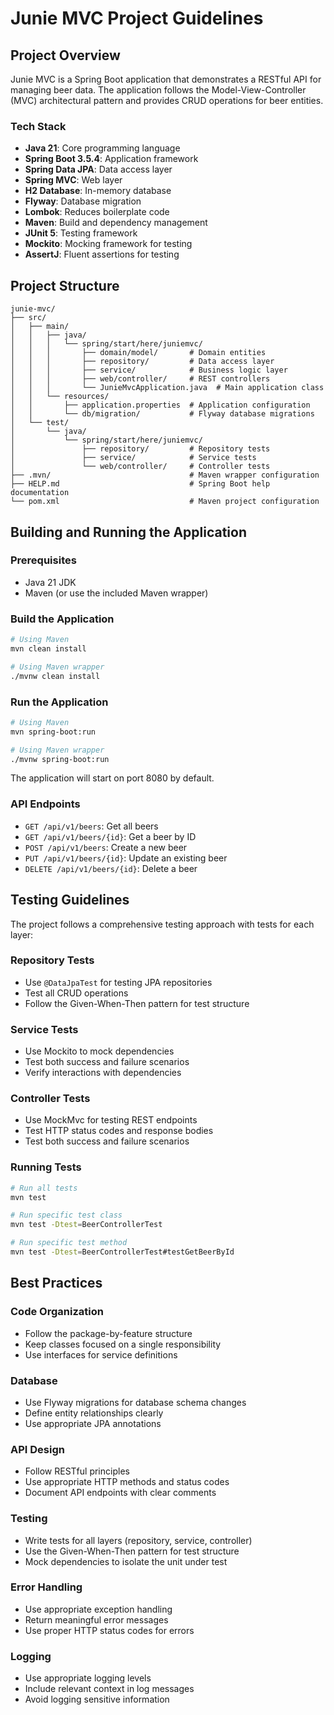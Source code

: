 # Junie MVC Project Guidelines

## Project Overview

Junie MVC is a Spring Boot application that demonstrates a RESTful API for managing beer data. The application follows the Model-View-Controller (MVC) architectural pattern and provides CRUD operations for beer entities.

### Tech Stack

- **Java 21**: Core programming language
- **Spring Boot 3.5.4**: Application framework
- **Spring Data JPA**: Data access layer
- **Spring MVC**: Web layer
- **H2 Database**: In-memory database
- **Flyway**: Database migration
- **Lombok**: Reduces boilerplate code
- **Maven**: Build and dependency management
- **JUnit 5**: Testing framework
- **Mockito**: Mocking framework for testing
- **AssertJ**: Fluent assertions for testing

## Project Structure

```
junie-mvc/
├── src/
│   ├── main/
│   │   ├── java/
│   │   │   └── spring/start/here/juniemvc/
│   │   │       ├── domain/model/       # Domain entities
│   │   │       ├── repository/         # Data access layer
│   │   │       ├── service/            # Business logic layer
│   │   │       ├── web/controller/     # REST controllers
│   │   │       └── JunieMvcApplication.java  # Main application class
│   │   └── resources/
│   │       ├── application.properties  # Application configuration
│   │       └── db/migration/           # Flyway database migrations
│   └── test/
│       └── java/
│           └── spring/start/here/juniemvc/
│               ├── repository/         # Repository tests
│               ├── service/            # Service tests
│               └── web/controller/     # Controller tests
├── .mvn/                               # Maven wrapper configuration
├── HELP.md                             # Spring Boot help documentation
└── pom.xml                             # Maven project configuration
```

## Building and Running the Application

### Prerequisites

- Java 21 JDK
- Maven (or use the included Maven wrapper)

### Build the Application

```bash
# Using Maven
mvn clean install

# Using Maven wrapper
./mvnw clean install
```

### Run the Application

```bash
# Using Maven
mvn spring-boot:run

# Using Maven wrapper
./mvnw spring-boot:run
```

The application will start on port 8080 by default.

### API Endpoints

- `GET /api/v1/beers`: Get all beers
- `GET /api/v1/beers/{id}`: Get a beer by ID
- `POST /api/v1/beers`: Create a new beer
- `PUT /api/v1/beers/{id}`: Update an existing beer
- `DELETE /api/v1/beers/{id}`: Delete a beer

## Testing Guidelines

The project follows a comprehensive testing approach with tests for each layer:

### Repository Tests

- Use `@DataJpaTest` for testing JPA repositories
- Test all CRUD operations
- Follow the Given-When-Then pattern for test structure

### Service Tests

- Use Mockito to mock dependencies
- Test both success and failure scenarios
- Verify interactions with dependencies

### Controller Tests

- Use MockMvc for testing REST endpoints
- Test HTTP status codes and response bodies
- Test both success and failure scenarios

### Running Tests

```bash
# Run all tests
mvn test

# Run specific test class
mvn test -Dtest=BeerControllerTest

# Run specific test method
mvn test -Dtest=BeerControllerTest#testGetBeerById
```

## Best Practices

### Code Organization

- Follow the package-by-feature structure
- Keep classes focused on a single responsibility
- Use interfaces for service definitions

### Database

- Use Flyway migrations for database schema changes
- Define entity relationships clearly
- Use appropriate JPA annotations

### API Design

- Follow RESTful principles
- Use appropriate HTTP methods and status codes
- Document API endpoints with clear comments

### Testing

- Write tests for all layers (repository, service, controller)
- Use the Given-When-Then pattern for test structure
- Mock dependencies to isolate the unit under test

### Error Handling

- Use appropriate exception handling
- Return meaningful error messages
- Use proper HTTP status codes for errors

### Logging

- Use appropriate logging levels
- Include relevant context in log messages
- Avoid logging sensitive information